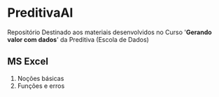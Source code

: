 # PreditivaAI
Repositório Destinado aos materiais desenvolvidos no Curso '**Gerando valor com dados**' da Preditiva (Escola de Dados)

## MS Excel

1. Noções básicas
2. Funções e erros
